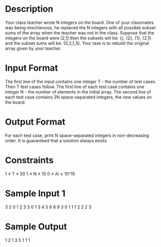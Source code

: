 # Description
Your class teacher wrote N integers on the board. One of your classmates was being mischievous, he replaced the N integers with all possible subset sums of the array when the teacher was not in the class. 
Suppose that the integers on the board were [2,1] then the subsets will be: {}, {2}, {1}, {2,1} and the subset sums will be: {0,2,1,3}. 
Your task is to rebuild the original array given by your teacher.


# Input Format
The first line of the input contains one integer T - the number of test cases. Then T test cases follow.
The first line of each test case contains one integer N - the number of elements in the initial array.
The second line of each test case contains 2N space-separated integers, the new values on the board.

# Output Format
For each test case, print N space-separated integers in non-decreasing order.
It is guaranteed that a solution always exists.

# Constraints
1 ≤ T ≤ 50
1 ≤ N ≤ 15
0 ≤ Ai ≤ 10^15

# Sample Input 1
3
2
0 1 2 3
3
0 1 3 4 5 6 8 9
3
0 1 1 1 2 2 2 3


# Sample Output
1 2 
1 3 5 
1 1 1